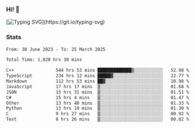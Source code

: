 ### Hi!  👋

[![Typing SVG](https://readme-typing-svg.herokuapp.com?font=Fira+Code&pause=1000&width=435&lines=Hello!+I'm+Texiwustion.)](https://git.io/typing-svg)

### Stats

<!--START_SECTION:waka-->

```txt
From: 30 June 2023 - To: 25 March 2025

Total Time: 1,028 hrs 30 mins

C++                544 hrs 53 mins █████████████▒░░░░░░░░░░░   52.98 %
TypeScript         234 hrs 12 mins █████▓░░░░░░░░░░░░░░░░░░░   22.77 %
Markdown           112 hrs 53 mins ██▓░░░░░░░░░░░░░░░░░░░░░░   10.98 %
JavaScript         17 hrs 17 mins  ▒░░░░░░░░░░░░░░░░░░░░░░░░   01.68 %
JSON               15 hrs 31 mins  ▒░░░░░░░░░░░░░░░░░░░░░░░░   01.51 %
C#                 15 hrs 4 mins   ▒░░░░░░░░░░░░░░░░░░░░░░░░   01.47 %
Other              13 hrs 40 mins  ▒░░░░░░░░░░░░░░░░░░░░░░░░   01.33 %
Python             13 hrs 19 mins  ▒░░░░░░░░░░░░░░░░░░░░░░░░   01.30 %
C                  9 hrs 27 mins   ▒░░░░░░░░░░░░░░░░░░░░░░░░   00.92 %
Text               8 hrs 26 mins   ▒░░░░░░░░░░░░░░░░░░░░░░░░   00.82 %
```

<!--END_SECTION:waka-->
